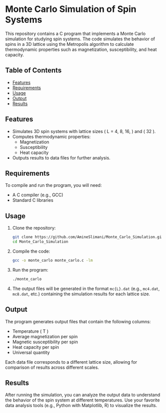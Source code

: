 # Monte Carlo Simulation of Spin Systems

This repository contains a C program that implements a Monte Carlo simulation for studying spin systems. The code simulates the behavior of spins in a 3D lattice using the Metropolis algorithm to calculate thermodynamic properties such as magnetization, susceptibility, and heat capacity.

## Table of Contents

- [Features](#features)
- [Requirements](#requirements)
- [Usage](#usage)
- [Output](#output)
- [Results](#results)

## Features

- Simulates 3D spin systems with lattice sizes \( L = 4, 8, 16, \) and \( 32 \).
- Computes thermodynamic properties:
  - Magnetization
  - Susceptibility
  - Heat capacity
- Outputs results to data files for further analysis.

## Requirements

To compile and run the program, you will need:

- A C compiler (e.g., GCC)
- Standard C libraries

## Usage

1. Clone the repository:
   ```bash
   git clone https://github.com/AmineSlimani/Monte_Carlo_Simulation.git
   cd Monte_Carlo_Simulation
   ```

2. Compile the code:
   ```bash
   gcc -o monte_carlo monte_carlo.c -lm
   ```

3. Run the program:
   ```bash
   ./monte_carlo
   ```

4. The output files will be generated in the format `mc{L}.dat` (e.g., `mc4.dat`, `mc8.dat`, etc.) containing the simulation results for each lattice size.

## Output

The program generates output files that contain the following columns:

- Temperature \( T \)
- Average magnetization per spin
- Magnetic susceptibility per spin
- Heat capacity per spin
- Universal quantity

Each data file corresponds to a different lattice size, allowing for comparison of results across different scales.

## Results

After running the simulation, you can analyze the output data to understand the behavior of the spin system at different temperatures. Use your favorite data analysis tools (e.g., Python with Matplotlib, R) to visualize the results.

